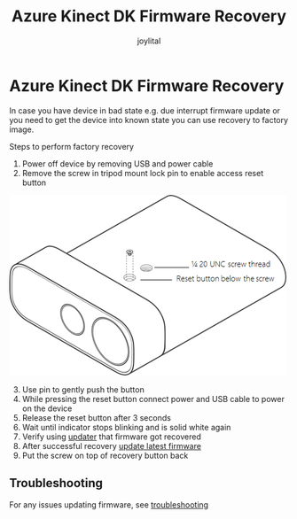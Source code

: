 ﻿---
title: Azure Kinect DK Firmware Recovery
description: Instructions for recovering Azure Kinect DK device firmware
author: joylital
ms.author: joylital
ms.date: 12/2/2018
keywords: kinect, firmware, update, recovery
---

# Azure Kinect DK Firmware Recovery

In case you have device in bad state e.g. due interrupt firmware update or you need to get the device into known state you can use recovery to factory image.

Steps to perform factory recovery
1. Power off device by removing USB and power cable
2. Remove the screw in tripod mount lock pin to enable access reset button

![Recovery button](media/azurekinectdk-recovery.png)


3. Use pin to gently push the button
4. While pressing the reset button connect power and USB cable to power on the device
5. Release the reset button after 3 seconds
6. Wait until indicator stops blinking and is solid white again
7. Verify using [updater](azurekinect-fw-update.md#verify-device-firmware-version) that firmware got recovered
8. After successful recovery [update latest firmware](azurekinect-fw-update.md)
9. Put the screw on top of recovery button back

## Troubleshooting

For any issues updating firmware, see [troubleshooting](troubleshooting.md)




